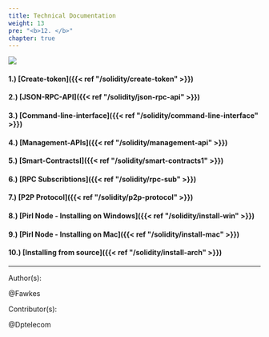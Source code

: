 ```yaml
---
title: Technical Documentation
weight: 13
pre: "<b>12. </b>"
chapter: true
---
```

![](/images_headers/technicaldoc.png)




#### 1.) [Create-token]({{< ref "/solidity/create-token" >}})
#### 2.) [JSON-RPC-API]({{< ref "/solidity/json-rpc-api" >}})
#### 3.) [Command-line-interface]({{< ref "/solidity/command-line-interface" >}})
#### 4.) [Management-APIs]({{< ref "/solidity/management-api" >}})
#### 5.) [Smart-ContractsI]({{< ref "/solidity/smart-contracts1" >}})
#### 6.) [RPC Subscribtions]({{< ref "/solidity/rpc-sub" >}})
#### 7.) [P2P Protocol]({{< ref "/solidity/p2p-protocol" >}})
#### 8.) [Pirl Node - Installing on Windows]({{< ref "/solidity/install-win" >}})
#### 9.) [Pirl Node - Installing on Mac]({{< ref "/solidity/install-mac" >}})
#### 10.) [Installing from source]({{< ref "/solidity/install-arch" >}})




---
Author(s):  

@Fawkes

Contributor(s):  

@Dptelecom